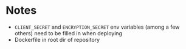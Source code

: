 # Notes

- `CLIENT_SECRET` and `ENCRYPTION_SECRET` env variables (among a few others) need to be filled in when deploying
- Dockerfile in root dir of repository
